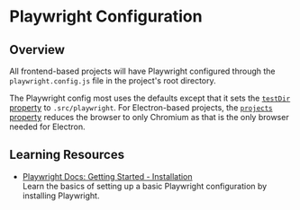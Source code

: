 # Playwright Configuration

## Overview

All frontend-based projects will have Playwright configured through the `playwright.config.js` file in the project's root directory.

The Playwright config most uses the defaults except that it sets the [`testDir` property](https://playwright.dev/docs/api/class-testconfig#test-config-test-dir) to `.src/playwright`. For Electron-based projects, the [`projects` property](https://playwright.dev/docs/api/class-testconfig#test-config-projects) reduces the browser to only Chromium as that is the only browser needed for Electron.

## Learning Resources

-   [Playwright Docs: Getting Started - Installation](https://playwright.dev/docs/intro)  
    Learn the basics of setting up a basic Playwright configuration by installing Playwright.
